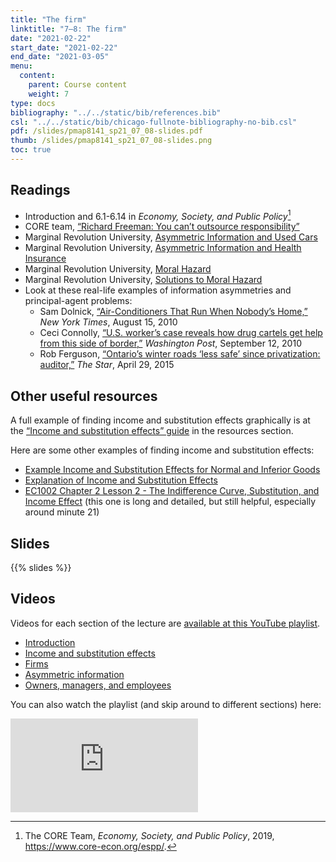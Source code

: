 ```yaml
---
title: "The firm"
linktitle: "7–8: The firm"
date: "2021-02-22"
start_date: "2021-02-22"
end_date: "2021-03-05"
menu:
  content:
    parent: Course content
    weight: 7
type: docs
bibliography: "../../static/bib/references.bib"
csl: "../../static/bib/chicago-fullnote-bibliography-no-bib.csl"
pdf: /slides/pmap8141_sp21_07_08-slides.pdf
thumb: /slides/pmap8141_sp21_07_08-slides.png
toc: true
---
```


## Readings

-   <i class="fas fa-book"></i> Introduction and 6.1-6.14 in *Economy, Society, and Public Policy*[^1]
-   <i class="fab fa-youtube"></i> CORE team, [“Richard Freeman: You can’t outsource responsibility”](https://www.youtube.com/watch?v=2Zm5ZLMKhgQ)
-   <i class="fab fa-youtube"></i> Marginal Revolution University, [Asymmetric Information and Used Cars](https://www.youtube.com/watch?v=sXPXpJ5vMnU)
-   <i class="fab fa-youtube"></i> Marginal Revolution University, [Asymmetric Information and Health Insurance](https://www.youtube.com/watch?v=pUkRo9COd38)
-   <i class="fab fa-youtube"></i> Marginal Revolution University, [Moral Hazard](https://www.youtube.com/watch?v=5v7TWKlYoN0)
-   <i class="fab fa-youtube"></i> Marginal Revolution University, [Solutions to Moral Hazard](https://www.youtube.com/watch?v=6faL76QZ2AA)
-   Look at these real-life examples of information asymmetries and principal-agent problems:
    -   <i class="fas fa-external-link-square-alt"></i> Sam Dolnick, [“Air-Conditioners That Run When Nobody’s Home,”](http://www.nytimes.com/2010/08/16/nyregion/16chill.html) *New York Times*, August 15, 2010
    -   <i class="fas fa-external-link-square-alt"></i> Ceci Connolly, [“U.S. worker’s case reveals how drug cartels get help from this side of border,”](http://www.washingtonpost.com/wp-dyn/content/article/2010/09/11/AR2010091105087.html) *Washington Post*, September 12, 2010
    -   <i class="fas fa-external-link-square-alt"></i> Rob Ferguson, [“Ontario’s winter roads ‘less safe’ since privatization: auditor,”](https://www.thestar.com/news/canada/2015/04/29/ontarios-winter-roads-are-less-safe-since-privatization-auditor.html) *The Star*, April 29, 2015

## Other useful resources

A full example of finding income and substitution effects graphically is at the [“Income and substitution effects” guide](/resource/income-substitution/) in the resources section.

Here are some other examples of finding income and substitution effects:

-   [Example Income and Substitution Effects for Normal and Inferior Goods](https://www.youtube.com/watch?v=pLhh_D5b_Lg)
-   [Explanation of Income and Substitution Effects](https://www.youtube.com/watch?v=ysqGRwvlte0)
-   [EC1002 Chapter 2 Lesson 2 - The Indifference Curve, Substitution, and Income Effect](https://www.youtube.com/watch?v=hDniSzSmpbU) (this one is long and detailed, but still helpful, especially around minute 21)

## Slides

{{% slides %}}

## Videos

Videos for each section of the lecture are [available at this YouTube playlist](https://www.youtube.com/playlist?list=PLS6tnpTr39sGmVo-pwuo1juWrsMWD6wcQ).

-   [Introduction](https://www.youtube.com/watch?v=8rjRiDbOJdA&list=PLS6tnpTr39sGmVo-pwuo1juWrsMWD6wcQ)
-   [Income and substitution effects](https://www.youtube.com/watch?v=2dXD_qgFeqk&list=PLS6tnpTr39sGmVo-pwuo1juWrsMWD6wcQ)
-   [Firms](https://www.youtube.com/watch?v=5sm24T1acs4&list=PLS6tnpTr39sGmVo-pwuo1juWrsMWD6wcQ)
-   [Asymmetric information](https://www.youtube.com/watch?v=9oRtzg626yg&list=PLS6tnpTr39sGmVo-pwuo1juWrsMWD6wcQ)
-   [Owners, managers, and employees](https://www.youtube.com/watch?v=in8jXE_n31I&list=PLS6tnpTr39sGmVo-pwuo1juWrsMWD6wcQ)

You can also watch the playlist (and skip around to different sections) here:

<div class="embed-responsive embed-responsive-16by9">

<iframe class="embed-responsive-item" src="https://www.youtube.com/embed/playlist?list=PLS6tnpTr39sGmVo-pwuo1juWrsMWD6wcQ" frameborder="0" allow="accelerometer; autoplay; encrypted-media; gyroscope; picture-in-picture" allowfullscreen>
</iframe>

</div>

[^1]: The CORE Team, *Economy, Society, and Public Policy*, 2019, <https://www.core-econ.org/espp/>.
